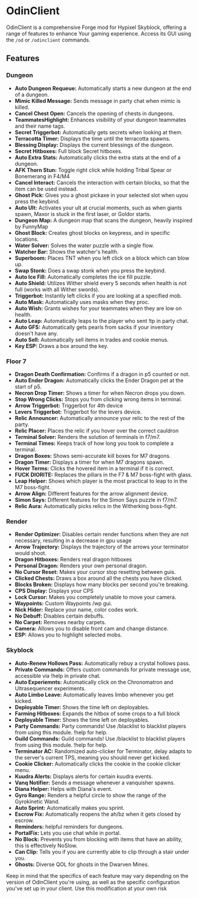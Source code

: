 # OdinClient

OdinClient is a comprehensive Forge mod for Hypixel Skyblock, offering a range of features to enhance Your gaming experience. Access its GUI using the `/od` or `/odinclient` commands.

## Features

### Dungeon
- **Auto Dungeon Requeue:** Automatically starts a new dungeon at the end of a dungeon.
- **Mimic Killed Message:** Sends message in party chat when mimic is killed.
- **Cancel Chest Open:** Cancels the opening of chests in dungeons.
- **TeammatesHighlight:** Enhances visibility of your dungeon teammates and their name tags.
- **Secret Triggerbot:** Automatically gets secrets when looking at them.
- **Terracotta Timer:** Displays the time until the terracotta spawns.
- **Blessing Display:** Displays the current blessings of the dungeon.
- **Secret Hitboxes:** Full block Secret hitboxes.
- **Auto Extra Stats:** Automatically clicks the extra stats at the end of a dungeon.
- **AFK Thorn Stun:** Toggle right click while holding Tribal Spear or Bonemerang in F4/M4
- **Cancel Interact:** Cancels the interaction with certain blocks, so that the item can be used instead.
- **Ghost Pick:** Gives you a ghost pickaxe in your selected slot when uyou press the keybind.
- **Auto Ult:** Activates your ult at crucial moments, such as when giants spawn, Maxor is stuck in the first laser, or Goldor starts.
- **Dungeon Map:** A dungeon map that scans the dungeon, heavily inspired by FunnyMap
- **Ghost Block:** Creates ghost blocks on keypress, and in specific locations.
- **Water Solver:** Solves the water puzzle with a single flow.
- **Watcher Bar:** Shows the watcher's health.
- **Superboom:** Places TNT when you left click on a block which can blow up.
- **Swap Stonk:** Does a swap stonk when you press the keybind.
- **Auto Ice Fill:** Automatically completes the ice fill puzzle.
- **Auto Shield:** Utilizes Wither shield every 5 seconds when health is not full (works with all Wither swords).
- **Triggerbot:** Instantly left clicks if you are looking at a specified mob.
- **Auto Mask:** Automatically uses masks when they proc.
- **Auto Wish:** Grants wishes for your teammates when they are low on health.
- **Auto Leap:** Automatically leaps to the player who sent !tp in party chat.
- **Auto GFS:** Automatically gets pearls from sacks if your inventory doesn't have any.
- **Auto Sell:** Automatically sell items in trades and cookie menus.
- **Key ESP:** Draws a box around the key.

### Floor 7
- **Dragon Death Confirmation:** Confirms if a dragon in p5 counted or not.
- **Auto Ender Dragon:** Automatically clicks the Ender Dragon pet at the start of p5.
- **Necron Drop Timer:** Shows a timer for when Necron drops you down.
- **Stop Wrong Clicks:** Stops you from clicking wrong items in terminal.
- **Arrow Triggerbot:** Triggerbot for 4th device
- **Levers Triggerbot:** Triggerbot for the levers device.
- **Relic Announcer:** Automatically announce your relic to the rest of the party.
- **Relic Placer:** Places the relic if you hover over the correct cauldron
- **Terminal Solver:** Renders the solution of terminals in f7/m7.
- **Terminal Times:** Keeps track of how long you took to complete a terminal.
- **Dragon Boxes:** Shows semi-accurate kill boxes for M7 dragons.
- **Dragon Timer:** Displays a timer for when M7 dragons spawn.
- **Hover Terms:** Clicks the hovered item in a terminal if it is correct.
- **FUCK DIORITE:** Replaces the pillars in the F7 & M7 boss-fight with glass.
- **Leap Helper:** Shows which player is the most practical to leap to in the M7 boss-fight.
- **Arrow Align:** Different features for the arrow alignment device.
- **Simon Says:** Different features for the Simon Says puzzle in f7/m7.
- **Relic Aura:** Automatically picks relics in the Witherking boss-fight.

### Render
- **Render Optimizer:** Disables certain render functions when they are not necessary, resulting in a decrease in gpu usage
- **Arrow Trajectory:** Displays the trajectory of the arrows your terminator would shoot.
- **Dragon Hitboxes:** Renders real dragon hitboxes
- **Personal Dragon:** Renders your own personal dragon.
- **No Cursor Reset:** Makes your cursor stop resetting between guis.
- **Clicked Chests:** Draws a box around all the chests you have clicked.
- **Blocks Broken:** Displays how many blocks per second you're breaking.
- **CPS Display:** Displays your CPS
- **Lock Cursor:** Makes you completely unable to move your camera.
- **Waypoints:** Custom Waypoints /wp gui.
- **Nick Hider:** Replace your name, color codes work.
- **No Debuff:** Disables certain debuffs.
- **No Carpet:** Removes nearby carpets.
- **Camera:** Allows you to disable front cam and change distance.
- **ESP:** Allows you to highlight selected mobs.

### Skyblock
- **Auto-Renew Hollows Pass:** Automatically rebuy a crystal hollows pass.
- **Private Commands:** Offers custom commands for private message use, accessible via !help in private chat.
- **Auto Experiemnts:** Automatically click on the Chronomatron and Ultrasequencer experiments.
- **Auto Limbo Leave:** Automatically leaves limbo whenever you get kicked.
- **Deployable Timer:** Shows the time left on deployables.
- **Farming Hitboxes:** Expands the hitbox of some crops to a full block
- **Deployable Timer:** Shows the time left on deployables.
- **Party Commands:** Party commands! Use /blacklist to blacklist players from using this module. !help for help.
- **Guild Commands:** Guild commands! Use /blacklist to blacklist players from using this module. !help for help.
- **Terminator AC:** Randomized auto-clicker for Terminator, delay adapts to the server's current TPS, meaning you should never get kicked.
- **Cookie Clicker:** Automatically clicks the cookie in the cookie clicker menu.
- **Kuudra Alerts:** Displays alerts for certain kuudra events.
- **Vanq Notifier:** Sends a message whenever a vanquisher spawns.
- **Diana Helper:** Helps with Diana's event.
- **Gyro Range:** Renders a helpful circle to show the range of the Gyrokinetic Wand.
- **Auto Sprint:** Automatically makes you sprint.
- **Escrow Fix:** Automatically reopens the ah/bz when it gets closed by escrow.
- **Reminders:** helpful reminders for dungeons.
- **PortalFix:** Lets you use chat while in portal.
- **No Block:** Prevents you from blocking with items that have an ability, this is effectively NoSlow.
- **Can Clip:** Tells you if you are currently able to clip through a stair under you.
- **Ghosts:** Diverse QOL for ghosts in the Dwarven Mines.



Keep in mind that the specifics of each feature may vary depending on the version of OdinClient you're using, as well as the specific configuration you've set up in your client.
Use this modification at your own risk
